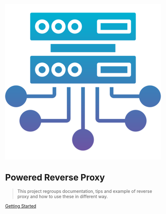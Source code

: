 ![icon](./icon.png)

# Powered Reverse Proxy

> This project regroups documentation, tips and example of reverse proxy and how to use these in different way.

[Getting Started](#getting-started)

